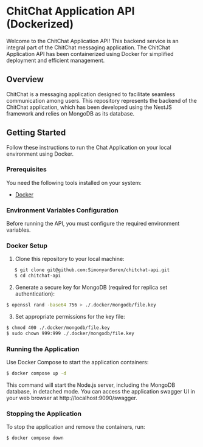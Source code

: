 # ChitChat Application API (Dockerized)

Welcome to the ChitChat Application API! This backend service is an integral part of the ChitChat messaging application. The ChitChat Application API has been containerized using Docker for simplified deployment and efficient management.

## Overview

ChitChat is a messaging application designed to facilitate seamless communication among users. This repository represents the backend of the ChitChat application, which has been developed using the NestJS framework and relies on MongoDB as its database.

## Getting Started

Follow these instructions to run the Chat Application on your local environment using Docker.

### Prerequisites

You need the following tools installed on your system:

- [Docker](https://www.docker.com/get-started)

### Environment Variables Configuration

Before running the API, you must configure the required environment variables.

### Docker Setup

1. Clone this repository to your local machine:

```bash
   $ git clone git@github.com:SimonyanSuren/chitchat-api.git
   $ cd chitchat-api
```

2. Generate a secure key for MongoDB (required for replica set authentication):

```bash
$ openssl rand -base64 756 > ./.docker/mongodb/file.key
```

3. Set appropriate permissions for the key file:

```bash
$ chmod 400 ./.docker/mongodb/file.key
$ sudo chown 999:999 ./.docker/mongodb/file.key
```

### Running the Application

Use Docker Compose to start the application containers:

```bash
$ docker compose up -d
```

This command will start the Node.js server, including the MongoDB database, in detached mode. You can access the application swagger UI in your web browser at http://localhost:9090/swagger.

### Stopping the Application

To stop the application and remove the containers, run:

```bash
$ docker compose down
```
